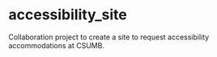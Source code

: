 # accessibility_site
Collaboration project to create a site to request accessibility accommodations at CSUMB.

